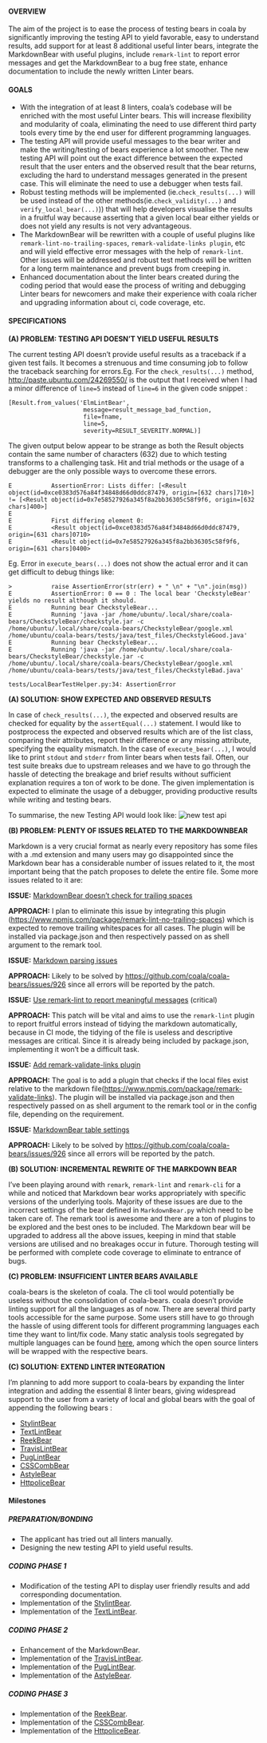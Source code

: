 #### OVERVIEW
The aim of the project is to ease the process of testing bears in coala by
significantly improving the testing API to yield favorable, easy to understand
results, add support for at least 8 additional useful linter bears, integrate
the MarkdownBear with useful plugins, include `remark-lint` to report error
messages and get the MarkdownBear to a bug free state, enhance documentation
to include the newly written Linter bears.

#### GOALS
* With the integration of at least 8 linters, coala’s codebase
  will be enriched with the most useful Linter bears. This will increase
  flexibility and modularity of coala, eliminating the need to use different
  third party tools every time by the end user for different programming
  languages.
* The testing API will provide useful messages to the bear writer and make the
  writing/testing of bears experience a lot smoother. The new testing API will
  point out the exact difference between the expected result that the user
  enters and the observed result that the bear returns, excluding the hard to
  understand messages generated in the present case. This will eliminate the
  need to use a debugger when tests fail.
* Robust testing methods will be implemented (ie.`check_results(...)`
  will be used instead of the other methods(ie.`check_validity(...)` and
  `verify_local_bear(...)`)) that will help developers visualise the results
  in a fruitful way because asserting that a given local bear either yields or
  does not yield any results is not very advantageous.
* The MarkdownBear will be rewritten with a couple of useful plugins like
  `remark-lint-no-trailing-spaces`, `remark-validate-links plugin`, etc and will
  yield effective error messages with the help of `remark-lint`. Other issues
  will be addressed and robust test methods will be written for a long term
  maintenance and prevent bugs from creeping in.
* Enhanced documentation about the linter bears created during the coding period
  that would ease the process of writing  and debugging Linter bears for
  newcomers and make their experience with coala richer and upgrading
  information about ci, code coverage, etc.

#### SPECIFICATIONS

**(A) PROBLEM: TESTING API DOESN’T YIELD USEFUL RESULTS**

The current testing API doesn’t provide useful results as a traceback if a
given test fails. It becomes a strenuous and time consuming job to follow the
traceback searching for errors.Eg. For the `check_results(...)` method,
http://paste.ubuntu.com/24269550/ is the output that I received when I had a
minor difference of `line=5` instead of `line=6` in the given code snippet :
```
[Result.from_values('ElmLintBear',
                     message=result_message_bad_function,
                     file=fname,
                     line=5,
                     severity=RESULT_SEVERITY.NORMAL)]
```
The given output below appear to be strange as both the Result objects contain
the same number of characters (632) due to which testing transforms to a
challenging task. Hit and trial methods or the usage of a debugger are the
only possible ways to overcome these errors.
```
E           AssertionError: Lists differ: [<Result object(id=0xce0383d576a84f34848d66d0ddc87479, origin=[632 chars]710>] != [<Result object(id=0x7e58527926a345f8a2bb36305c58f9f6, origin=[632 chars]400>]
E           
E           First differing element 0:
E           <Result object(id=0xce0383d576a84f34848d66d0ddc87479, origin=[631 chars]0710>
E           <Result object(id=0x7e58527926a345f8a2bb36305c58f9f6, origin=[631 chars]0400>
```
Eg. Error in `execute_bears(...)` does not show the actual error and it can get
difficult to debug things like:
```
>           raise AssertionError(str(err) + " \n" + "\n".join(msg))
E           AssertionError: 0 == 0 : The local bear 'CheckstyleBear' yields no result although it should.
E           Running bear CheckstyleBear...
E           Running 'java -jar /home/ubuntu/.local/share/coala-bears/CheckstyleBear/checkstyle.jar -c /home/ubuntu/.local/share/coala-bears/CheckstyleBear/google.xml /home/ubuntu/coala-bears/tests/java/test_files/CheckstyleGood.java'
E           Running bear CheckstyleBear...
E           Running 'java -jar /home/ubuntu/.local/share/coala-bears/CheckstyleBear/checkstyle.jar -c /home/ubuntu/.local/share/coala-bears/CheckstyleBear/google.xml /home/ubuntu/coala-bears/tests/java/test_files/CheckstyleBad.java'

tests/LocalBearTestHelper.py:34: AssertionError
```

**(A) SOLUTION: SHOW EXPECTED AND OBSERVED RESULTS**

In case of `check_results(...)`, the expected and observed results are checked
for equality by the `assertEqual(...)` statement. I would like to postprocess
the expected and observed results which are of the list class, comparing their
attributes, report their difference or any missing attribute, specifying the
equality mismatch.
In the case of `execute_bear(...)`, I would like to print `stdout` and `stderr`
from linter bears when tests fail. Often, our test suite breaks due to upstream
releases and we have to go through the hassle of detecting the breakage and
brief results without sufficient explanation requires a ton of work to be done.
The given implementation is expected to eliminate the usage of a debugger,
providing productive results while writing and testing bears.

To summarise, the new Testing API would look like:
![new test api](https://cloud.githubusercontent.com/assets/14862976/26557881/4103628c-44c2-11e7-9a06-68591d000aa0.jpg)

**(B) PROBLEM: PLENTY OF ISSUES RELATED TO THE MARKDOWNBEAR**

Markdown is a very crucial format as nearly every repository has some files
with a .md extension and many users may go disappointed since the Markdown
bear has a considerable number of issues related to it, the most important
being that the patch proposes to delete the entire file. Some more issues
related to it are:

**ISSUE:** [MarkdownBear doesn’t check for trailing spaces](https://github.com/coala/coala-bears/issues/1179)

**APPROACH:** I plan to eliminate this issue by integrating this plugin
(https://www.npmjs.com/package/remark-lint-no-trailing-spaces) which is
expected to remove trailing whitespaces for all cases. The plugin will be
installed via package.json and then respectively passed on as shell argument
to the remark tool.

**ISSUE:** [Markdown parsing issues](https://github.com/coala/coala-bears/issues/940)

**APPROACH:** Likely to be solved by https://github.com/coala/coala-bears/issues/926
since all errors will be reported by the patch.

**ISSUE:** [Use remark-lint to report meaningful messages](https://github.com/coala/coala-bears/issues/926) (critical)

**APPROACH:** This patch will be vital and aims to use the `remark-lint` plugin
to report fruitful errors instead of tidying the markdown automatically, because
in CI mode, the tidying of the file is useless and descriptive messages are
critical. Since it is already being included by package.json, implementing
it won’t be a difficult task.

**ISSUE:** [Add remark-validate-links plugin](https://github.com/coala/coala-bears/issues/924)

**APPROACH:** The goal is to add a plugin that checks if the local files exist
relative to the markdown
file(https://www.npmjs.com/package/remark-validate-links). The plugin will be
installed via package.json and then respectively passed on as shell argument
to the remark tool or in the config file, depending on the requirement.

**ISSUE:** [MarkdownBear table settings](https://github.com/coala/coala-bears/issues/1008)

**APPROACH:** Likely to be solved by https://github.com/coala/coala-bears/issues/926
since all errors will be reported by the patch.

**(B) SOLUTION: INCREMENTAL REWRITE OF THE MARKDOWN BEAR**

I’ve been playing around with `remark`, `remark-lint` and `remark-cli` for a while
and noticed that Markdown bear works appropriately with specific versions of
the underlying tools. Majority of these issues are due to the incorrect
settings of the bear defined in `MarkdownBear.py` which need to be taken care of.
The remark tool is awesome and there are a ton of plugins to be explored and
the best ones to be included. The Markdown bear will be upgraded to address all
the above issues, keeping in mind that stable versions are utilised and no
breakages occur in future. Thorough testing will be performed with complete
code coverage to eliminate to entrance of bugs.

**(C) PROBLEM: INSUFFICIENT LINTER BEARS AVAILABLE**

coala-bears is the skeleton of coala. The cli tool would potentially be
useless without the consolidation of coala-bears. coala doesn’t provide
linting support for all the languages as of now. There are several third
party tools accessible for the same purpose. Some users still have to go
through the hassle of using different tools for different programming languages
each time they want to lint/fix code. Many static analysis tools segregated by
multiple languages can be found [here](https://github.com/mre/awesome-static-analysis),
among which the open source linters will be wrapped with the respective bears.

**(C) SOLUTION: EXTEND LINTER INTEGRATION**

I’m planning to add more support to coala-bears by expanding the linter
integration and adding the essential 8 linter bears, giving widespread support
to the user from a variety of local and global bears with the goal of appending
the following bears :
* [StylintBear](https://github.com/coala/coala-bears/issues/754)
* [TextLintBear](https://github.com/coala/coala-bears/issues/1576)                                      
* [ReekBear](https://github.com/coala/coala-bears/issues/439)               
* [TravisLintBear](https://github.com/coala/coala-bears/issues/294)               
* [PugLintBear](https://github.com/coala/coala-bears/issues/290)              
* [CSSCombBear](https://github.com/coala/coala-bears/issues/634)               
* [AstyleBear](https://github.com/coala/coala-bears/issues/388)                  
* [HttpoliceBear](https://github.com/coala/coala-bears/issues/596)

#### Milestones

##### PREPARATION/BONDING

* The applicant has tried out all linters manually.
* Designing the new testing API to yield useful results.

##### CODING PHASE 1

* Modification of the testing API to display user friendly results and add
  corresponding documentation.
* Implementation of the [StylintBear](https://github.com/coala/coala-bears/issues/754).
* Implementation of the [TextLintBear](https://github.com/coala/coala-bears/issues/1576).

##### CODING PHASE 2

* Enhancement of the MarkdownBear.
* Implementation of the [TravisLintBear](https://github.com/coala/coala-bears/issues/294).
* Implementation of the [PugLintBear](https://github.com/coala/coala-bears/issues/290).
* Implementation of the [AstyleBear](https://github.com/coala/coala-bears/issues/388).

##### CODING PHASE 3

* Implementation of the [ReekBear](https://github.com/coala/coala-bears/issues/439).
* Implementation of the [CSSCombBear](https://github.com/coala/coala-bears/issues/634).
* Implementation of the [HttpoliceBear](https://github.com/coala/coala-bears/issues/596).
